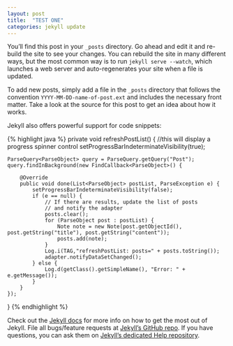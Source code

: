 ```yaml
---
layout: post
title:  "TEST ONE"
categories: jekyll update
---
```


You’ll find this post in your `_posts` directory. Go ahead and edit it and re-build the site to see your changes. You can rebuild the site in many different ways, but the most common way is to run `jekyll serve --watch`, which launches a web server and auto-regenerates your site when a file is updated.

To add new posts, simply add a file in the `_posts` directory that follows the convention `YYYY-MM-DD-name-of-post.ext` and includes the necessary front matter. Take a look at the source for this post to get an idea about how it works.

<!--excerpt-->

Jekyll also offers powerful support for code snippets:

{% highlight java %}
private void refreshPostList() {
    //this will display a progress spinner control
    setProgressBarIndeterminateVisibility(true);

    ParseQuery<ParseObject> query = ParseQuery.getQuery("Post");
    query.findInBackground(new FindCallback<ParseObject>() {

        @Override
        public void done(List<ParseObject> postList, ParseException e) {
            setProgressBarIndeterminateVisibility(false);
            if (e == null) {
                // If there are results, update the list of posts
                // and notify the adapter
                posts.clear();
                for (ParseObject post : postList) {
                    Note note = new Note(post.getObjectId(), post.getString("title"), post.getString("content"));
                    posts.add(note);
                }
                Log.i(TAG,"refreshPostList: posts=" + posts.toString());
                adapter.notifyDataSetChanged();
            } else {
                Log.d(getClass().getSimpleName(), "Error: " + e.getMessage());
            }
        }
    });
}
{% endhighlight %}

Check out the [Jekyll docs][jekyll] for more info on how to get the most out of Jekyll. File all bugs/feature requests at [Jekyll’s GitHub repo][jekyll-gh]. If you have questions, you can ask them on [Jekyll’s dedicated Help repository][jekyll-help].

[jekyll]:      http://jekyllrb.com
[jekyll-gh]:   https://github.com/jekyll/jekyll
[jekyll-help]: https://github.com/jekyll/jekyll-help
